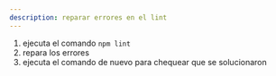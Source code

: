 ```yaml
---
description: reparar errores en el lint
---
```


1. ejecuta el comando `npm lint`
2. repara los errores 
3. ejecuta el comando de nuevo para chequear que se solucionaron